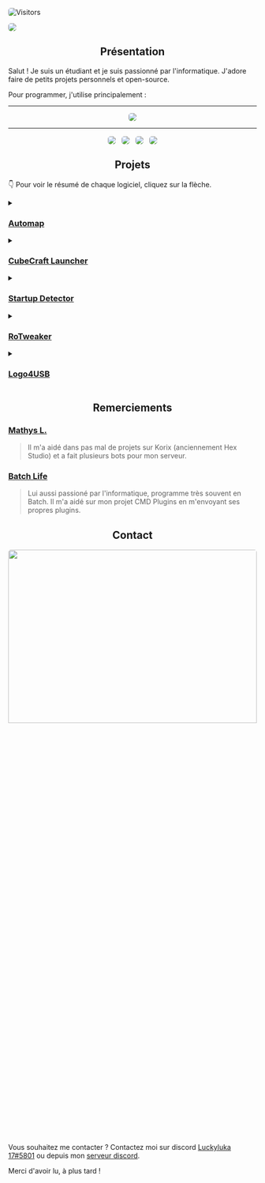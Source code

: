 ![Visitors](https://api.visitorbadge.io/api/visitors?path=https%3A%2F%2Fgithub.com%2FLuckyluka17&label=Visiteurs&style=flat)

<link href="https://languages.abranhe.com/logos.css" rel="stylesheet">
<style>
  img {
    border-radius: 5px;
  }
</style>

![](https://i.imgur.com/1qmkRBN.gif)
<h2 align="center">Présentation</h2>
Salut ! Je suis un étudiant et je suis passionné par l'informatique. J'adore faire de petits projets personnels et open-source.

Pour programmer, j'utilise principalement :
<i class="programming lang-python"></i>
<i class="programming lang-html"></i>
<i class="programming lang-css"></i>
  
---

<p align="center"><img src="https://github-readme-stats.vercel.app/api?username=luckyluka17&show_icons=true&theme=dark&locale=fr&layout=compact" /></p>

---

<p align="center">
   <a href="https://discord.gg/QaxHU6NHZe"><img src="https://i.imgur.com/aPZYeEF.png" style="cursor: pointer; max-width: 100%; vertical-align: middle; height: auto !important;"></a>&nbsp; &nbsp;<a href="https://www.youtube.com/channel/UCMDV6fMmzFSq9bB_BSodRiw"><img src="https://i.imgur.com/Wnarqc7.png" style="cursor: pointer; max-width: 100%; vertical-align: middle; height: auto !important;"></a>&nbsp; &nbsp;<a href="https://github.com/Luckyluka17"><img src="https://i.imgur.com/zkqH5xG.png" style="cursor: pointer; max-width: 100%; vertical-align: middle; height: auto !important;"></a>&nbsp; &nbsp;<a href="https://www.luckyluka17.cf"><img src="https://i.imgur.com/JcBPSRP.png" style="cursor: pointer; max-width: 100%; vertical-align: middle; height: auto !important;"></a><br></p>
  <p class="text-center"><a href="https://discord.gg/QaxHU6NHZe" target="_blank"></a><a href="https://www.youtube.com/channel/UCMDV6fMmzFSq9bB_BSodRiw" target="_blank"></a>
</p>

<h2 align="center">Projets</h2>

<p>👇 Pour voir le résumé de chaque logiciel, cliquez sur la flèche.</p>
<details>
  <summary><h3><a href="https://github.com/Luckyluka17/automap">Automap</a></h3></summary>
    Générez gratuitement des cartes Open Street Map satellite avec ce petit logiciel gratuit.
</details>
<details>
  <summary><h3><a href="https://github.com/Luckyluka17/CubeCraft-Launcher">CubeCraft Launcher</a></h3></summary>
    Découvrez CubeCraft Launcher, une application uniquement codé en Python et en Batch. Grâce à son interface graphique facile et intuitive, vous pouvez vous retrouver facilement.
</details>
<details>
  <summary><h3><a href="Startup Detector">Startup Detector</a></h3></summary>
    Retrouvez tous les programmes au démarrage de votre ordinateur directement dans la cmd. Donne plus de précision et affiche TOUS les programmes au démarrage. Cela vous permet d'analyser votre ordinateur de fond en comble pour y trouver des programmes parasites ou dangereux.
</details>
<details>
  <summary><h3><a href="https://github.com/Luckyluka17/roTweaker">RoTweaker</a></h3></summary>
    Grâce à roTweaker, vous allez pouvoir gagner des FPS en jeu, mais aussi accéder à des fonctionnalités supplémentaires Roblox.
</details>
<details>
  <summary><h3><a href="https://github.com/Luckyluka17/Logo4USB">Logo4USB</a></h3></summary>
    Obtenez un logo sur votre clé USB ou tout autre appareil de stockage en USB. Ce logiciel est une alternative a Autorun Creator que j'avais fait il y a plusieurs mois maintenant. Celui ci possède une interface plus facile a utiliser avec un tutoriel.
</details>

<h2 align="center">Remerciements</h2>

### [Mathys L.](https://github.com/mathys-l)
> Il m'a aidé dans pas mal de projets sur Korix (anciennement Hex Studio) et a fait plusieurs bots pour mon serveur.

### [Batch Life](https://github.com/Batchlife)
> Lui aussi passioné par l'informatique, programme très souvent en Batch. Il m'a aidé sur mon projet CMD Plugins en m'envoyant ses propres plugins.

<h2 align="center">Contact</h2>

<div align="center">
  <a href="https://discord.com/users/428193377863991296" target="_blank"><img align="center" src="https://lanyard.cnrad.dev/api/428193377863991296?bg=23272E&borderRadius=0px&idleMessage=💤 Aucune activité en cours&hideDiscrim=true" width="100%" height="30%"></a>
</div>
<br/>

Vous souhaitez me contacter ? Contactez moi sur discord [Luckyluka 17#5801](https://discord.com/users/428193377863991296) ou depuis mon [serveur discord](https://discord.gg/YPm459VZsH).

Merci d'avoir lu, à plus tard !

